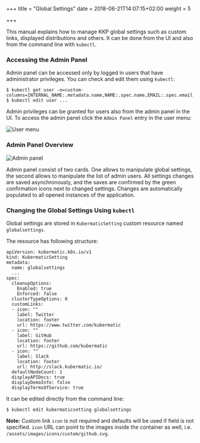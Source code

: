 +++
title = "Global Settings"
date = 2018-06-21T14:07:15+02:00
weight = 5

+++

This manual explains how to manage KKP global settings such as custom links, displayed distributions and others.
It can be done from the UI and also from the command line with `kubectl`.

### Accessing the Admin Panel

Admin panel can be accessed only by logged in users that have administrator privileges. You can check and edit them
using `kubectl`:

```
$ kubectl get user -o=custom-columns=INTERNAL_NAME:.metadata.name,NAME:.spec.name,EMAIL:.spec.email,ADMIN:.spec.admin
$ kubectl edit user ...
```

Admin privileges can be granted for users also from the admin panel in the UI. To access the admin panel click the
`Admin Panel` entry in the user menu:

![User menu](/img/kubermatic/master/advanced/settings/menu.png)

### Admin Panel Overview

![Admin panel](/img/kubermatic/master/advanced/settings/view.png)

Admin panel consist of two cards. One allows to manipulate global settings, the second allows to manipulate the list
of admin users. All settings changes are saved asynchronously, and the saves are confirmed by the green confirmation
icons next to changed settings. Changes are automatically populated to all opened instances of the application.

### Changing the Global Settings Using `kubectl`

Global settings are stored in `KubermaticSetting` custom resource named `globalsettings`.

The resource has following structure:

```
apiVersion: kubermatic.k8s.io/v1
kind: KubermaticSetting
metadata:
  name: globalsettings
  ...
spec:
  cleanupOptions:
    Enabled: true
    Enforced: false
  clusterTypeOptions: 0
  customLinks:
  - icon: ""
    label: Twitter
    location: footer
    url: https://www.twitter.com/kubermatic
  - icon: ""
    label: GitHub
    location: footer
    url: https://github.com/kubermatic
  - icon: ""
    label: Slack
    location: footer
    url: http://slack.kubermatic.io/
  defaultNodeCount: 1
  displayAPIDocs: true
  displayDemoInfo: false
  displayTermsOfService: true
```

It can be edited directly from the command line:

```
$ kubectl edit kubermaticsetting globalsettings
```

**Note:** Custom link `icon` is not required and defaults will be used if field is not specified. `icon` URL can
point to the images inside the container as well, i.e. `/assets/images/icons/custom/github.svg`.
